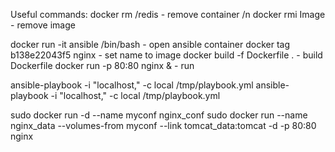 Useful commands: 
 docker rm /redis                    - remove container /n
 docker rmi Image                    - remove image

 docker run -it ansible /bin/bash    - open ansible container
 docker tag b138e22043f5 nginx       - set name to image
 docker build -f Dockerfile .        - build Dockerfile
 docker run -p 80:80 nginx &         - run 

 ansible-playbook -i "localhost," -c local /tmp/playbook.yml
 ansible-playbook -i "localhost," -c local /tmp/playbook.yml


 sudo docker run -d --name myconf nginx_conf
 sudo docker run --name nginx_data --volumes-from myconf --link tomcat_data:tomcat -d -p 80:80 nginx
